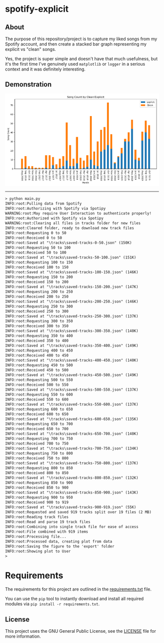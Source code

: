 # spotify-explicit

## About

The purpose of this repository/project is to capture my liked songs from my Spotify account, and then create a stacked bar graph representing my explicit vs "clean" songs.

Yes, the project is super simple and doesn't have that much usefulness, but it's the first time I've genuinely used `matplotlib` or `logger` in a serious context and it was definitely interesting.

## Demonstration

![Output Matplotlib Stacked Bar-graph](./graph.png)

---

```
> python main.py
INFO:root:Pulling data from Spotify
INFO:root:Authorizing with Spotify via Spotipy
WARNING:root:May require User Interaction to authenticate properly!
INFO:root:Authorized with Spotify via Spotipy
WARNING:root:Clearing all files in tracks folder for new files
INFO:root:Cleared folder, ready to download new track files
INFO:root:Requesting 0 to 50
INFO:root:Received 0 to 50
INFO:root:Saved at "\tracks\saved-tracks-0-50.json" (150K)
INFO:root:Requesting 50 to 100
INFO:root:Received 50 to 100
INFO:root:Saved at "\tracks\saved-tracks-50-100.json" (151K)
INFO:root:Requesting 100 to 150
INFO:root:Received 100 to 150
INFO:root:Saved at "\tracks\saved-tracks-100-150.json" (146K)
INFO:root:Requesting 150 to 200
INFO:root:Received 150 to 200
INFO:root:Saved at "\tracks\saved-tracks-150-200.json" (147K)
INFO:root:Requesting 200 to 250
INFO:root:Received 200 to 250
INFO:root:Saved at "\tracks\saved-tracks-200-250.json" (146K)
INFO:root:Requesting 250 to 300
INFO:root:Received 250 to 300
INFO:root:Saved at "\tracks\saved-tracks-250-300.json" (137K)
INFO:root:Requesting 300 to 350
INFO:root:Received 300 to 350
INFO:root:Saved at "\tracks\saved-tracks-300-350.json" (140K)
INFO:root:Requesting 350 to 400
INFO:root:Received 350 to 400
INFO:root:Saved at "\tracks\saved-tracks-350-400.json" (149K)
INFO:root:Requesting 400 to 450
INFO:root:Received 400 to 450
INFO:root:Saved at "\tracks\saved-tracks-400-450.json" (140K)
INFO:root:Requesting 450 to 500
INFO:root:Received 450 to 500
INFO:root:Saved at "\tracks\saved-tracks-450-500.json" (149K)
INFO:root:Requesting 500 to 550
INFO:root:Received 500 to 550
INFO:root:Saved at "\tracks\saved-tracks-500-550.json" (137K)
INFO:root:Requesting 550 to 600
INFO:root:Received 550 to 600
INFO:root:Saved at "\tracks\saved-tracks-550-600.json" (137K)
INFO:root:Requesting 600 to 650
INFO:root:Received 600 to 650
INFO:root:Saved at "\tracks\saved-tracks-600-650.json" (135K)
INFO:root:Requesting 650 to 700
INFO:root:Received 650 to 700
INFO:root:Saved at "\tracks\saved-tracks-650-700.json" (140K)
INFO:root:Requesting 700 to 750
INFO:root:Received 700 to 750
INFO:root:Saved at "\tracks\saved-tracks-700-750.json" (134K)
INFO:root:Requesting 750 to 800
INFO:root:Received 750 to 800
INFO:root:Saved at "\tracks\saved-tracks-750-800.json" (137K)
INFO:root:Requesting 800 to 850
INFO:root:Received 800 to 850
INFO:root:Saved at "\tracks\saved-tracks-800-850.json" (132K)
INFO:root:Requesting 850 to 900
INFO:root:Received 850 to 900
INFO:root:Saved at "\tracks\saved-tracks-850-900.json" (143K)
INFO:root:Requesting 900 to 950
INFO:root:Received 900 to 919
INFO:root:Saved at "\tracks\saved-tracks-900-919.json" (55K)
INFO:root:Requested and saved 919 tracks split over 19 files (2 MB)
INFO:root:Reading track files
INFO:root:Read and parse 19 track files
INFO:root:Combining into single track file for ease of access
INFO:root:File combined with 919 items
INFO:root:Processing file...
INFO:root:Processed data, creating plot from data
INFO:root:Saving the figure to the 'export' folder
INFO:root:Showing plot to User
>
```

# Requirements

The requirements for this project are outlined in the [requirements.txt](requirements.txt) file.

You can use the `pip` tool to instantly download and install all required modules via `pip install -r requirements.txt`.

## License

This project uses the GNU General Public License, see the [LICENSE](./LICENSE) file for more information.